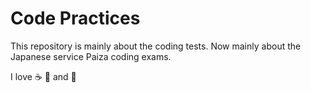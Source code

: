 # Code Practices


This repository is mainly about the coding tests.
Now mainly about the Japanese service Paiza coding exams. 

I love :coffee: :pizza: and :dancer:
